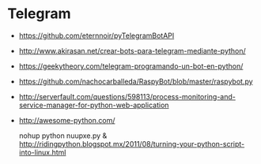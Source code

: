 Telegram
==

- https://github.com/eternnoir/pyTelegramBotAPI
- http://www.akirasan.net/crear-bots-para-telegram-mediante-python/
- https://geekytheory.com/telegram-programando-un-bot-en-python/
- https://github.com/nachocarballeda/RaspyBot/blob/master/raspybot.py
- http://serverfault.com/questions/598113/process-monitoring-and-service-manager-for-python-web-application
- http://awesome-python.com/

    nohup python nuupxe.py &
    http://ridingpython.blogspot.mx/2011/08/turning-your-python-script-into-linux.html